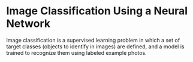 # Image Classification Using a Neural Network
 Image classification is a supervised learning problem in which a set of target classes (objects to identify in images) are defined, and a model is trained to recognize them using labeled example photos.
